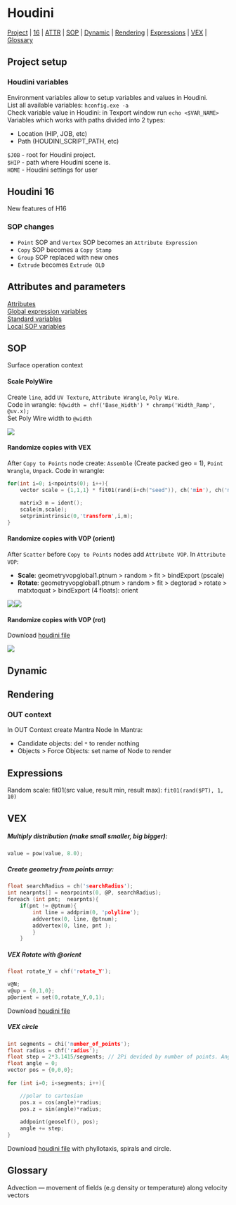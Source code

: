 # Houdini  
[Project](#project-setup)  |  [16](#houdini-16)  | [ATTR](#attributes-and-parameters) |  [SOP](#sop)  | [Dynamic](#dynamic) | [Rendering](#rendering) | [Expressions](#expressions) |  [VEX](#vex) | [Glossary](#glossary)

## Project setup
### Houdini variables
Environment variables allow to setup variables and values in Houdini.  
List all available variables: `hconfig.exe -a`  
Check variable value in Houdini: in Texport window run `echo <$VAR_NAME>`  
Variables which works with paths divided into 2 types:  
- Location (HIP, JOB, etc)
- Path (HOUDINI_SCRIPT_PATH, etc)

`$JOB` - root for Houdini project.  
`$HIP` - path where Houdini scene is.  
`HOME` - Houdini settings for user

## Houdini 16
New features of H16
### SOP changes
- `Point` SOP and `Vertex` SOP becomes an `Attribute Expression` 
- `Copy` SOP becomes a `Copy Stamp` 
- `Group` SOP replaced with new ones
- `Extrude` becomes `Extrude OLD`

## Attributes and parameters
[Attributes](http://www.sidefx.com/docs/houdini/model/attributes)  
[Global expression variables](http://www.sidefx.com/docs/houdini14.0/expressions/_globals)  
[Standard variables](http://www.sidefx.com/docs/houdini/nodes/sop/standardvariables)  
[Local SOP variables](http://www.sidefx.com/docs/houdini/nodes/sop/point#locals)


## SOP
Surface operation context
#### Scale PolyWire
Create `line`, add `UV Texture`, `Attribute Wrangle`, `Poly Wire`.  
Code in wrangle: `f@width = chf('Base_Width') * chramp('Width_Ramp', @uv.x);`  
Set Poly Wire width to `@width`

[![](https://lh3.googleusercontent.com/iFfN05awqdoim1Vj34c82rlPi--c71_jl5k4vNXqPbJ9ZFxAhvSynITrVHfoRWc1XRWztXnqH_eQqz-vHqdUZRCDzuES1ebX7zHz6pmdAzBFbIttzQz3F9T93yzraxm5jJERG6Y9ENnhNnpPJF5jJ_ALWv-BmjQGziv7b67qJlzViGswdFIiGuesJfHT6IwhOH-Miyvbmdn6WhhXFKstMyFtszztBOlivP0BLsn8Z5Tuyxut9IJBPiqSkkfhKoO47N6THESbEk5XIMu_CPt8wN5FV9252vD3Vt0lozLIi8hYxqorJrxaVylBLO2gLrdroMznmoh5aCLq3I7La4n1Rx3T780dCy8-HRWqtViDjWNeNpOfa9gAMMqL6ny1FjnjMGjBBGVlH9YI8m51brJ80SR80rZK59c9aVh7Vj5F6N7aIrEvJR6ewGnMBpeWF4tZCO0QxiDctOCZVMH7TVaoIcIyVkAj26Qy45mDsFTUXqFDTJP9XH28Vz_ELUc4X4XM9zpu0hXqUYkJEhMFWIsAX7kkZne5zPWTiiopx6TQ_JOg5semIn61W7ENon76jPKrFUtt_C_FA0Y=s2010-w2010-h1898-no)](https://lh3.googleusercontent.com/iFfN05awqdoim1Vj34c82rlPi--c71_jl5k4vNXqPbJ9ZFxAhvSynITrVHfoRWc1XRWztXnqH_eQqz-vHqdUZRCDzuES1ebX7zHz6pmdAzBFbIttzQz3F9T93yzraxm5jJERG6Y9ENnhNnpPJF5jJ_ALWv-BmjQGziv7b67qJlzViGswdFIiGuesJfHT6IwhOH-Miyvbmdn6WhhXFKstMyFtszztBOlivP0BLsn8Z5Tuyxut9IJBPiqSkkfhKoO47N6THESbEk5XIMu_CPt8wN5FV9252vD3Vt0lozLIi8hYxqorJrxaVylBLO2gLrdroMznmoh5aCLq3I7La4n1Rx3T780dCy8-HRWqtViDjWNeNpOfa9gAMMqL6ny1FjnjMGjBBGVlH9YI8m51brJ80SR80rZK59c9aVh7Vj5F6N7aIrEvJR6ewGnMBpeWF4tZCO0QxiDctOCZVMH7TVaoIcIyVkAj26Qy45mDsFTUXqFDTJP9XH28Vz_ELUc4X4XM9zpu0hXqUYkJEhMFWIsAX7kkZne5zPWTiiopx6TQ_JOg5semIn61W7ENon76jPKrFUtt_C_FA0Y=s2010-w2010-h1898-no)

#### Randomize copies with VEX
After `Copy to Points` node create: `Assemble` (Create packed geo = 1), `Point Wrangle`, `Unpack`. Code in wrangle:

```c
for(int i=0; i<npoints(0); i++){
    vector scale = {1,1,1} * fit01(rand(i+ch("seed")), ch('min'), ch('max'));
    
    matrix3 m = ident();
    scale(m,scale);
    setprimintrinsic(0,'transform',i,m);    
}
```

#### Randomize copies with VOP (orient)
After `Scatter` before `Copy to Points` nodes add `Attribute VOP`. In `Attribute VOP`:  
- **Scale**: geometryvopglobal1.ptnum > random > fit > bindExport (pscale)
- **Rotate**: geometryvopglobal1.ptnum >  random > fit > degtorad > rotate > matxtoquat > bindExport (4 floats): orient
  
[![](https://goo.gl/gfX8yz)](https://goo.gl/gfX8yz)[![](https://goo.gl/12qsfY)](https://goo.gl/12qsfY)

#### Randomize copies with VOP (rot)
Download [houdini file](https://drive.google.com/open?id=0B08-uC9HedKCZmttV1lnREo3dFE)

![](https://lh3.googleusercontent.com/PKrZU43aOLGyBWAV1RaiHLjQdlbqbqlk2Ken7LYR2MICGwoo0r2FxDMuRcqgB_SGBgn1EuIV405DoUoll2rnh0ww8MGXI5TaTQtR0DBMiYeHCkE_ClVRqO8JD5CItp0ywwA_YVZ82IWBRtd_qTLnylM_n3qYSmIVHGBLy8H4z6IZPPpnX8bdjhzxzykqXHkr_fKrC27qfkdfIKL0Hy6Eop8DpuJdHWLYmII9q9JH8Bgt54COo6TaPY_9feHml4c2cWQEC66L45UJNLRgT-EpbQCFlXn1I_Qs7UEOLfooBl634HxGcHy9a_KEOFj0dFLcd2ytGy13Lki1l9jPQvihbM1gSx8-MBvulQOCZdlU-ifS4y8TyoWzDURt79Us8j09WxajoqD3NJgfyh3t16UAdrtX4Y8dZWpczq4bph2Ms6IQdMw6rSZO9wUjcc_GQs05YHYmD8clEOFe796iOK1JZnG6Hav6mPseUyVk2qptKPE3aeInNcMRFvU28rxpAN6oR57xEKG8Sp_j2FkQJlxfW_GtjT5HhfEZYov9JamOOkaDhpjJBd-fc_bOpybUPZo4UgKMAYB4pWhphx3ernE-PTVKDEbZEheEXEyeCbGcjw=w1920-h820-no)


## Dynamic


## Rendering
### OUT context
In OUT Context create Mantra Node
In Mantra:
- Candidate objects: del `*` to render nothing
- Objects > Force Objects: set name of Node to render

## Expressions
Random scale: fit01(src value, result min, result max): `fit01(rand($PT), 1, 10)`

## VEX
##### Multiply distribution (make small smaller, big bigger):
```c
value = pow(value, 8.0);
```

##### Create geometry from points array:
```c
float searchRadius = ch('searchRadius');
int nearpnts[] = nearpoints(0, @P, searchRadius);
foreach (int pnt;  nearpnts){
    if(pnt != @ptnum){
        int line = addprim(0, 'polyline');
        addvertex(0, line, @ptnum);
        addvertex(0, line, pnt );
        }
    } 
```

##### VEX Rotate with @orient
```c
float rotate_Y = chf('rotate_Y'); 

v@N; 
v@up = {0,1,0}; 
p@orient = set(0,rotate_Y,0,1);
```
Download [houdini file](https://drive.google.com/open?id=1noAA4z1-tBeOfty7rbkoic1cR5xDO6wT)

##### VEX circle
```c
int segments = chi('number_of_points');
float radius = chf('radius');
float step = 2*3.1415/segments; // 2Pi devided by number of points. Angle of one segments in radians
float angle = 0;
vector pos = {0,0,0};
    
for (int i=0; i<segments; i++){

    //polar to cartesian
    pos.x = cos(angle)*radius;
    pos.z = sin(angle)*radius;
    
    addpoint(geoself(), pos);
    angle += step;
}
```
Download [houdini file](https://drive.google.com/open?id=1c0ZNDunZ6XQF-k1uTYNqnC34SQFCYbgG) with phyllotaxis, spirals and circle.

## Glossary
Advection — movement of fields (e.g density or temperature) along velocity vectors